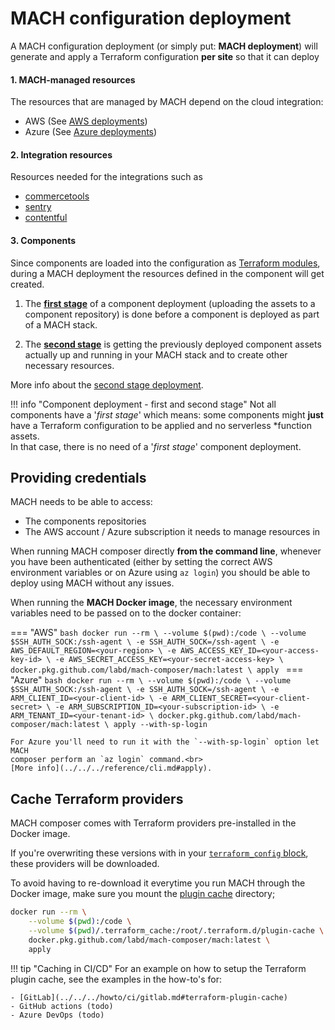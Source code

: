 # MACH configuration deployment

A MACH configuration deployment (or simply put: **MACH deployment**) will
generate and apply a Terraform configuration **per site** so that it can deploy

#### 1. MACH-managed resources
The resources that are managed by MACH depend on the cloud integration:

- AWS (See [AWS deployments](./aws.md))
- Azure (See [Azure deployments](./azure.md))
#### 2. Integration resources
Resources needed for the integrations such as

- [commercetools](./integrations.md#commercetools)
- [sentry](./integrations.md#sentry)
- [contentful](./integrations.md#contentful)

#### 3. Components
Since components are loaded into the configuration as
[Terraform modules](../../../reference/components/structure.md#terraform-module),
during a MACH deployment the resources defined in the component will get created.

1. The [**first stage**](../components.md) of a component deployment (uploading
   the assets to a component repository) is done before a component is deployed as
   part of a MACH stack.

2. The [**second stage**](./components.md) is getting the previously deployed
   component assets actually up and running in your MACH stack and to create other necessary resources.

More info about the [second stage deployment](./components.md).

!!! info "Component deployment - first and second stage"
    Not all components have a '*first stage*' which means: some components might
    **just** have a Terraform configuration to be applied and no serverless
    *function assets.<br>
    In that case, there is no need of a '*first stage*' component deployment.


## Providing credentials

MACH needs to be able to access:

- The components repositories
- The AWS account / Azure subscription it needs to manage resources in

When running MACH composer directly **from the command line**, whenever you have
been authenticated (either by setting the correct AWS environment variables or
on Azure using `az login`) you should be able to deploy using MACH without any
issues.

When running the **MACH Docker image**, the necessary environment variables need
to be passed on to the docker container:

=== "AWS"
    ```bash
    docker run --rm \
        --volume $(pwd):/code \
        --volume $SSH_AUTH_SOCK:/ssh-agent \
        -e SSH_AUTH_SOCK=/ssh-agent \
        -e AWS_DEFAULT_REGION=<your-region> \
        -e AWS_ACCESS_KEY_ID=<your-access-key-id> \
        -e AWS_SECRET_ACCESS_KEY=<your-secret-access-key> \
        docker.pkg.github.com/labd/mach-composer/mach:latest \
        apply
    ```
=== "Azure"
    ```bash
    docker run --rm \
        --volume $(pwd):/code \
        --volume $SSH_AUTH_SOCK:/ssh-agent \
        -e SSH_AUTH_SOCK=/ssh-agent \
        -e ARM_CLIENT_ID=<your-client-id> \
        -e ARM_CLIENT_SECRET=<your-client-secret> \
        -e ARM_SUBSCRIPTION_ID=<your-subscription-id> \
        -e ARM_TENANT_ID=<your-tenant-id> \
        docker.pkg.github.com/labd/mach-composer/mach:latest \
        apply --with-sp-login
    ```

    For Azure you'll need to run it with the `--with-sp-login` option let MACH
    composer perform an `az login` command.<br>
    [More info](../../../reference/cli.md#apply).


## Cache Terraform providers

MACH composer comes with Terraform providers pre-installed in the Docker image.

If you're overwriting these versions with in your
[`terraform_config` block](../../../reference/syntax/global.md#terraform_config),
these providers will be downloaded.

To avoid having to re-download it everytime you run MACH through the Docker
image, make sure you mount the [plugin cache](https://www.terraform.io/docs/commands/cli-config.html#provider-plugin-cache)
directory;

```bash
docker run --rm \
    --volume $(pwd):/code \
    --volume $(pwd)/.terraform_cache:/root/.terraform.d/plugin-cache \
    docker.pkg.github.com/labd/mach-composer/mach:latest \
    apply
```

!!! tip "Caching in CI/CD"
    For an example on how to setup the Terraform plugin cache, see the examples in the how-to's for:

    - [GitLab](../../../howto/ci/gitlab.md#terraform-plugin-cache)
    - GitHub actions (todo)
    - Azure DevOps (todo)
